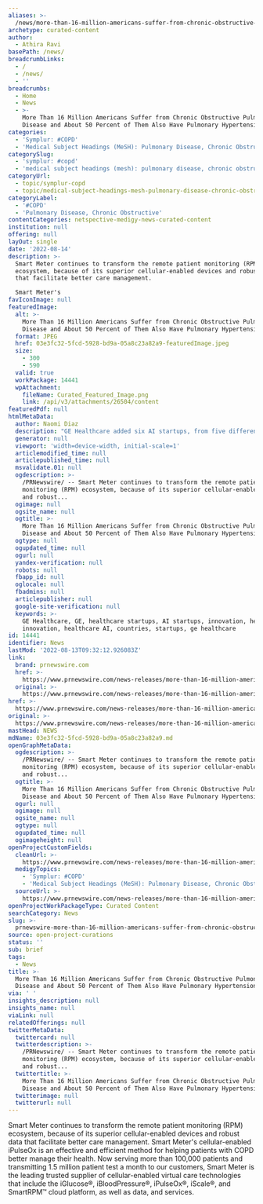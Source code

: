 ```yaml
---
aliases: >-
  /news/more-than-16-million-americans-suffer-from-chronic-obstructive-pulmonary-disease-and-about-50-percent-of-them-also-have-pulmonary-hypertension
archetype: curated-content
author:
  - Athira Ravi
basePath: /news/
breadcrumbLinks:
  - /
  - /news/
  - ''
breadcrumbs:
  - Home
  - News
  - >-
    More Than 16 Million Americans Suffer from Chronic Obstructive Pulmonary
    Disease and About 50 Percent of Them Also Have Pulmonary Hypertension
categories:
  - 'Symplur: #COPD'
  - 'Medical Subject Headings (MeSH): Pulmonary Disease, Chronic Obstructive'
categorySlug:
  - 'symplur: #copd'
  - 'medical subject headings (mesh): pulmonary disease, chronic obstructive'
categoryUrl:
  - topic/symplur-copd
  - topic/medical-subject-headings-mesh-pulmonary-disease-chronic-obstructive
categoryLabel:
  - '#COPD'
  - 'Pulmonary Disease, Chronic Obstructive'
contentCategories: netspective-medigy-news-curated-content
institution: null
offering: null
layOut: single
date: '2022-08-14'
description: >-
  Smart Meter continues to transform the remote patient monitoring (RPM)
  ecosystem, because of its superior cellular-enabled devices and robust data
  that facilitate better care management.

  Smart Meter's
favIconImage: null
featuredImage:
  alt: >-
    More Than 16 Million Americans Suffer from Chronic Obstructive Pulmonary
    Disease and About 50 Percent of Them Also Have Pulmonary Hypertension
  format: JPEG
  href: 03e3fc32-5fcd-5928-bd9a-05a8c23a82a9-featuredImage.jpeg
  size:
    - 300
    - 590
  valid: true
  workPackage: 14441
  wpAttachment:
    fileName: Curated_Featured_Image.png
    link: /api/v3/attachments/26504/content
featuredPdf: null
htmlMetaData:
  author: Naomi Diaz
  description: "GE Healthcare added six AI startups, from five different countries, to its Canada-based Edison Accelerator program.\_"
  generator: null
  viewport: 'width=device-width, initial-scale=1'
  articlemodified_time: null
  articlepublished_time: null
  msvalidate.01: null
  ogdescription: >-
    /PRNewswire/ -- Smart Meter continues to transform the remote patient
    monitoring (RPM) ecosystem, because of its superior cellular-enabled devices
    and robust...
  ogimage: null
  ogsite_name: null
  ogtitle: >-
    More Than 16 Million Americans Suffer from Chronic Obstructive Pulmonary
    Disease and About 50 Percent of Them Also Have Pulmonary Hypertension
  ogtype: null
  ogupdated_time: null
  ogurl: null
  yandex-verification: null
  robots: null
  fbapp_id: null
  oglocale: null
  fbadmins: null
  articlepublisher: null
  google-site-verification: null
  keywords: >-
    GE Healthcare, GE, healthcare startups, AI startups, innovation, healthcare
    innovation, healthcare AI, countries, startups, ge healthcare
id: 14441
identifier: News
lastMod: '2022-08-13T09:32:12.926083Z'
link:
  brand: prnewswire.com
  href: >-
    https://www.prnewswire.com/news-releases/more-than-16-million-americans-suffer-from-chronic-obstructive-pulmonary-disease-and-about-50-percent-of-them-also-have-pulmonary-hypertension-301604646.html
  original: >-
    https://www.prnewswire.com/news-releases/more-than-16-million-americans-suffer-from-chronic-obstructive-pulmonary-disease-and-about-50-percent-of-them-also-have-pulmonary-hypertension-301604646.html
href: >-
  https://www.prnewswire.com/news-releases/more-than-16-million-americans-suffer-from-chronic-obstructive-pulmonary-disease-and-about-50-percent-of-them-also-have-pulmonary-hypertension-301604646.html
original: >-
  https://www.prnewswire.com/news-releases/more-than-16-million-americans-suffer-from-chronic-obstructive-pulmonary-disease-and-about-50-percent-of-them-also-have-pulmonary-hypertension-301604646.html
mastHead: NEWS
mdName: 03e3fc32-5fcd-5928-bd9a-05a8c23a82a9.md
openGraphMetaData:
  ogdescription: >-
    /PRNewswire/ -- Smart Meter continues to transform the remote patient
    monitoring (RPM) ecosystem, because of its superior cellular-enabled devices
    and robust...
  ogtitle: >-
    More Than 16 Million Americans Suffer from Chronic Obstructive Pulmonary
    Disease and About 50 Percent of Them Also Have Pulmonary Hypertension
  ogurl: null
  ogimage: null
  ogsite_name: null
  ogtype: null
  ogupdated_time: null
  ogimageheight: null
openProjectCustomFields:
  cleanUrl: >-
    https://www.prnewswire.com/news-releases/more-than-16-million-americans-suffer-from-chronic-obstructive-pulmonary-disease-and-about-50-percent-of-them-also-have-pulmonary-hypertension-301604646.html
  medigyTopics:
    - 'Symplur: #COPD'
    - 'Medical Subject Headings (MeSH): Pulmonary Disease, Chronic Obstructive'
  sourceUrl: >-
    https://www.prnewswire.com/news-releases/more-than-16-million-americans-suffer-from-chronic-obstructive-pulmonary-disease-and-about-50-percent-of-them-also-have-pulmonary-hypertension-301604646.html
openProjectWorkPackageType: Curated Content
searchCategory: News
slug: >-
  prnewswire-more-than-16-million-americans-suffer-from-chronic-obstructive-pulmonary-disease-and-about-50-percent-of-them-also-have-pulmonary-hypertension
source: open-project-curations
status: ''
sub: brief
tags:
  - News
title: >-
  More Than 16 Million Americans Suffer from Chronic Obstructive Pulmonary
  Disease and About 50 Percent of Them Also Have Pulmonary Hypertension
via: ' '
insights_description: null
insights_name: null
viaLink: null
relatedOfferings: null
twitterMetaData:
  twittercard: null
  twitterdescription: >-
    /PRNewswire/ -- Smart Meter continues to transform the remote patient
    monitoring (RPM) ecosystem, because of its superior cellular-enabled devices
    and robust...
  twittertitle: >-
    More Than 16 Million Americans Suffer from Chronic Obstructive Pulmonary
    Disease and About 50 Percent of Them Also Have Pulmonary Hypertension
  twitterimage: null
  twitterurl: null
---
```

<p>Smart Meter continues to transform the remote patient monitoring (RPM) ecosystem, because of its superior cellular-enabled devices and robust data that facilitate better care management.
Smart Meter's cellular-enabled iPulseOx is an effective and efficient method for helping patients with COPD better manage their health.
Now serving more than 100,000 patients and transmitting 1.5 million patient test a month to our customers, Smart Meter is the leading trusted supplier of cellular-enabled virtual care technologies that include the iGlucose®, iBloodPressure®, iPulseOx®, iScale®, and SmartRPM™ cloud platform, as well as data, and services.</p>